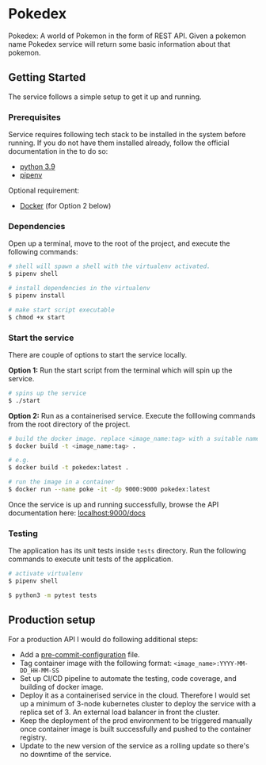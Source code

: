 # Pokedex

Pokedex: A world of Pokemon in the form of REST API. Given a pokemon name Pokedex service will return some basic information about that pokemon.

## Getting Started

The service follows a simple setup to get it up and running.

### Prerequisites

Service requires following tech stack to be installed in the system before running.  If you do not have them installed already, follow the official documentation in the to do so:

- [python 3.9](https://www.python.org/downloads)
- [pipenv](https://pipenv.pypa.io/en/latest/install)

Optional requirement:

- [Docker](https://docs.docker.com/engine/install/) (for Option 2 below)

### Dependencies

Open up a terminal, move to the root of the project, and execute the following commands:

```sh
# shell will spawn a shell with the virtualenv activated.
$ pipenv shell

# install dependencies in the virtualenv
$ pipenv install

# make start script executable
$ chmod +x start
```

### Start the service

There are couple of options to start the service locally.

**Option 1:**
Run the start script from the terminal which will spin up the service.
  
```sh
# spins up the service 
$ ./start
```

**Option 2:**
Run as a containerised service. Execute the folllowing  commands from the root directory of the project.

```sh
# build the docker image. replace <image_name:tag> with a suitable name&tag of your choice
$ docker build -t <image_name:tag> .

# e.g.
$ docker build -t pokedex:latest .

# run the image in a container
$ docker run --name poke -it -dp 9000:9000 pokedex:latest
```

Once  the service is up and running successfully, browse the API documentation here:
[localhost:9000/docs](http://127.0.0.1:9000/docs)

### Testing

The application has its unit tests inside `tests` directory. Run the following commands to execute unit tests of the application.

```sh
# activate virtualenv
$ pipenv shell

$ python3 -m pytest tests
```

## Production setup

For a production API I would do following additional steps:

- Add a [pre-commit-configuration](https://pre-commit.com/#2-add-a-pre-commit-configuration) file.
- Tag container image with the following format: `<image_name>:YYYY-MM-DD_HH-MM-SS`
- Set up CI/CD pipeline to automate the testing, code coverage, and building of docker image.
- Deploy it as a containerised service in the cloud. Therefore I would set up a minimum of 3-node kubernetes cluster to deploy the service with a replica set of 3. An external load balancer in front the cluster.
- Keep the deployment of the prod environment to be triggered manually once container image is built successfully and pushed to the container registry.
- Update to the new version of the service as a rolling update so there's no downtime of the service.
